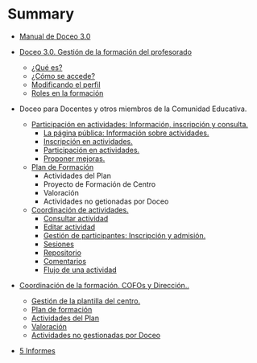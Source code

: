 # Summary

* [Manual de Doceo 3.0](README.md)
* [Doceo 3.0. Gestión de la formación del profesorado](0_doceo_30_gestion_de_la_formacion_del_profesorado/README.md)
  * [¿Qué es?](0_doceo_30_gestion_de_la_formacion_del_profesorado/que_es.md)
  * [¿Cómo se accede?](0_doceo_30_gestion_de_la_formacion_del_profesorado/como_se_accede.md)
  * [Modificando el perfil](0_doceo_30_gestion_de_la_formacion_del_profesorado/modificando_mi_perfil.md)
  * [Roles en la formación](0_doceo_30_gestion_de_la_formacion_del_profesorado/roles_en_la_formacion.md)


* Doceo para Docentes y otros miembros de la Comunidad Educativa.
  * [Participación en actividades: Información, inscripción y consulta.](1_doceo_para_docentes/README.md)
    * [La página pública: Información sobre actividades.](1_doceo_para_docentes/la_pagina_publica_informacion_sobre_actividades.md)
    * [Inscripción en actividades.](1_doceo_para_docentes/inscripcion_en_actividades.md)
    * [Participación en actividades.](2_actividades/participacion-en-actividades.md)
    * [Proponer mejoras.](1_doceo_para_docentes/proponer_mejoras_y_participar_en_la_formacion.md)
  * [Plan de Formación](1_doceo_para_docentes/plan-de-formacion.md)
    * Actividades del Plan
    * Proyecto de Formación de Centro
    * Valoración
    * Actividades no getionadas por Doceo
  * [Coordinación de actividades.](2_actividades/README.md)
    * [Consultar actividad](2_actividades/consultar-actividad.md)
    * [Editar actividad](2_actividades/editar_actividad.md)
    * [Gestión de participantes: Inscripción y admisión.](2_actividades/editar_actividad/gestion-de-participantes-inscripcion-y-admision.md)
    * [Sesiones](2_actividades/sesiones.md)
    * [Repositorio](2_actividades/repositorio.md)
    * [Comentarios](2_actividades/comentarios.md)
    * [Flujo de una actividad](2_actividades/flujo_de_una_actividad.md)

* [Coordinación de la formación. COFOs y Dirección..](3_plan_de_formacion/README.md)
  * [Gestión de la plantilla del centro.](3_plan_de_formacion/gestion-de-la-plantilla-del-centro.md)
  * [Plan de formación](3_plan_de_formacion/mi_plan_de_formacion.md)
  * [Actividades del Plan](3_plan_de_formacion/actividades-del-plan.md)
  * [Valoración](3_plan_de_formacion/valoracion.md)
  * [Actividades no gestionadas por Doceo](3_plan_de_formacion/actividades-no-gestionadas-por-doceo.md)
* [5 Informes](5_informes.md)

